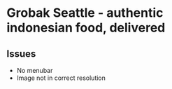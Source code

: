 # Grobak Seattle - authentic indonesian food, delivered

## Issues
- No menubar
- Image not in correct resolution